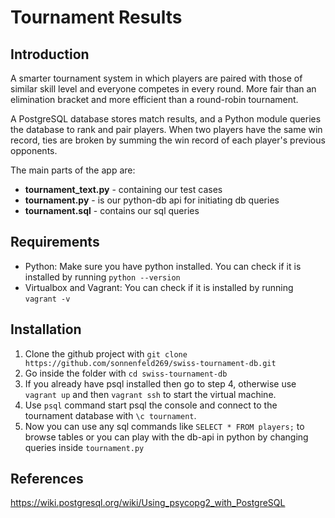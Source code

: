 # Tournament Results

## Introduction

A smarter tournament system in which players are paired with those of similar skill level and everyone competes in every round. More fair than an elimination bracket and more efficient than a round-robin tournament.

A PostgreSQL database stores match results, and a Python module queries the database to rank and pair players. When two players have the same win record, ties are broken by summing the win record of each player's previous opponents.

The main parts of the app are:
  * **tournament_text.py** - containing our test cases
  * **tournament.py** - is our python-db api for initiating db queries
  * **tournament.sql** - contains our sql queries

## Requirements

* Python: Make sure you have python installed. You can check if it is installed by running `python --version`
* Virtualbox and Vagrant: You can check if it is installed by running `vagrant -v`

## Installation

1. Clone the github project with `git clone https://github.com/sonnenfeld269/swiss-tournament-db.git`
2. Go inside the folder with `cd swiss-tournament-db`
3. If you already have psql installed then go to step 4, otherwise use `vagrant up` and then `vagrant ssh` to start the virtual machine.
4. Use `psql` command start psql the console and connect to the tournament database with `\c tournament`.
5. Now you can use any sql commands like `SELECT * FROM players;` to browse tables or
you can play with the db-api in python by changing queries inside `tournament.py`

## References
https://wiki.postgresql.org/wiki/Using_psycopg2_with_PostgreSQL
